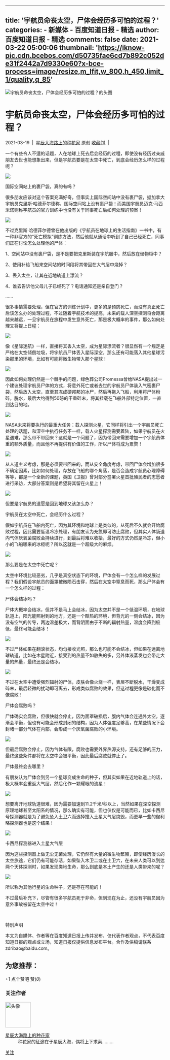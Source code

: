 
---
title: '宇航员命丧太空，尸体会经历多可怕的过程？'
categories: 
    - 新媒体
    - 百度知道日报 - 精选
author: 百度知道日报 - 精选
comments: false
date: 2021-03-22 05:00:06
thumbnail: 'https://iknow-pic.cdn.bcebos.com/d50735fae6cd7b892c052de31f2442a7d9330e60?x-bce-process=image/resize,m_lfit,w_800,h_450,limit_1/quality,q_85'
---

<div>   
<div class="detail" id="j-daily-union-dom">
<div class="figure">
<img id="daily-img" src="https://iknow-pic.cdn.bcebos.com/d50735fae6cd7b892c052de31f2442a7d9330e60?x-bce-process=image/resize,m_lfit,w_800,h_450,limit_1/quality,q_85" alt="宇航员命丧太空，尸体会经历多可怕的过程？的头图" referrerpolicy="no-referrer">
</div>
<h1 id="daily-title" class="title">
宇航员命丧太空，尸体会经历多可怕的过程？
</h1>
<div class="info">
<span>2021-03-19</span>
<span class="text-line"> | </span>
<a href="https://zhidao.baidu.com/daily/author?un=%E6%98%9F%E8%BE%B0%E5%A4%A7%E6%B5%B7%E8%B7%AF%E4%B8%8A%E7%9A%84%E7%A7%8D%E8%8A%B1%E5%AE%B6&ie=gbk" target="_blank" data-log="type:2060,action:click,area:detail-author,page:daily-view"><span class="name">星辰大海路上的种花家</span></a>
<span class="original">原创</span>
<input type="text" id="author-id" style="display: none" value="9926">
<a href="https://zhidao.baidu.com//daily/view?id=234208#" class="focus unfocus" data-log="type:2060,action:click,area:detail-focus,page:daily-view">
<b></b>
收藏(1)</a>
<span class="text-line text-line2"> | </span>
<span id="pv" class="pv"></span>
</div>
<div id="daily-cont" class="cont">
<p>一个有些令人不适的话题，人在地球上死去后会经历的过程，即使没有经历过亲戚朋友去世也能想象出来，但是宇航员要是在太空中死亡，到底会经历怎么样的过程呢？</p><p><img src="https://iknow-pic.cdn.bcebos.com/838ba61ea8d3fd1fc060b55a204e251f95ca5f60?x-bce-process=image/resize,m_lfit,w_450,h_600,limit_1/quality,q_85" referrerpolicy="no-referrer"></p><p>国际空间站上的裹尸袋，真的有吗？</p><p>很多朋友应该对这个答案充满好奇，但事实上国际空间站中没有裹尸袋，据加拿大宇航员克里斯·哈德菲尔德称，国际空间站上没有裹尸袋！而美国宇航员迈克·马西米诺则称宇航员的官方训练中也没有关于同事死亡后如何处理的预案！</p><p><img src="https://iknow-pic.cdn.bcebos.com/b03533fa828ba61ed787df4f5134970a304e5960?x-bce-process=image/resize,m_lfit,w_450,h_600,limit_1/quality,q_85" referrerpolicy="no-referrer"></p><p>不过克里斯·哈德菲尔德曾在他出版的《宇航员在地球上的生活指南》一书中，有一种非官方的“死亡模拟”训练方法，然后他就从通话中听到了自己已经死亡，同事们正在讨论怎么处理他的尸体：</p><p>1、空间站中没有裹尸袋，是不是要把克里斯装在宇航服中，然后放在储物柜中？</p><p>2、使用补给飞船来空间站的时间段将其带回在大气层中烧掉？</p><p>3、丢入太空，让其在近地轨道上漂流？</p><p>4、谁去告诉他父母儿子已经死了？电话通知还是亲自登门？</p><p>......</p><p>很多事情需要处理，但在官方的训练计划中，更多的是预防死亡，而没有真正死亡后该怎么办的处理过程，不过随着宇航技术的提高，未来的载人深空探测将会距离越来越远，一旦宇航员在旅程中发生意外死亡，那是极大概率的事件，那么如何处理又将提上日程：</p><p><img src="https://iknow-pic.cdn.bcebos.com/a71ea8d3fd1f4134155e121e351f95cad1c85e60?x-bce-process=image/resize,m_lfit,w_450,h_600,limit_1/quality,q_85" referrerpolicy="no-referrer"></p><p>像《星际迷航》一样，直接将其丢入太空，成为星际漂流者？很显然有一个规定是严格在太空倾倒垃圾，将宇航员尸体丢入星际深空，那么还有可能落入其他星球污染那里的环境，比如有可能将微生物带入那个星球！</p><p><img src="https://iknow-pic.cdn.bcebos.com/32fa828ba61ea8d37d4b6364870a304e251f5860?x-bce-process=image/resize,m_lfit,w_450,h_600,limit_1/quality,q_85" referrerpolicy="no-referrer"></p><p>因此如何处理仍然是一个棘手的问题，绿色葬公司Promessa曾给NASA提出过一个建议处理宇航员尸体的方式，将意外死亡或者去世的宇航员尸体装入气密裹尸袋，然后放入太空，直至其冻成硬邦邦的冰尸，然后再拖入飞船，利用将尸体粉碎，脱水，最后大约得到50磅的干重碎末，将其挂载在飞船外部特定位置，一直到达目的地。</p><p><img src="https://iknow-pic.cdn.bcebos.com/4034970a304e251f109ef398b786c9177f3e5360?x-bce-process=image/resize,m_lfit,w_450,h_600,limit_1/quality,q_85" referrerpolicy="no-referrer"></p><p>NASA未来将要执行的最重大任务：载人探测火星，它同样将引出一个宇航员死亡处理的话题，和深空中执行任务不一样，载人火星探测需要着陆，如果宇航员在火星遇难，那么带不带回来？这就是一个问题了，因为带回来需要增加一个宇航员体重的额外质量，而且他不再提供有价值的工作，所以尸体将成为累赘！</p><p><img src="https://iknow-pic.cdn.bcebos.com/960a304e251f95ca579c85d6d9177f3e67095260?x-bce-process=image/resize,m_lfit,w_450,h_600,limit_1/quality,q_85" referrerpolicy="no-referrer"></p><p>从人道主义考虑，那是必须要带回来的，而从安全角度考虑，带回尸体会增加很多不确定因素，比如如何处理，存放在飞船的哪个角落，是否会造成宇航员心理障碍等等，都是一个全新的课题，英国《卫报》曾对部分签署火星首批殖民者的志愿者进行采访，大部分答案则是希望将其留在火星上！</p><p><img src="https://iknow-pic.cdn.bcebos.com/7e3e6709c93d70cfb693bd6de8dcd100baa12b60?x-bce-process=image/resize,m_lfit,w_450,h_600,limit_1/quality,q_85" referrerpolicy="no-referrer"></p><p>但要是宇航员的遗愿是回到地球又该怎么办？</p><p>宇航员在太空中死亡，会经历什么过程？</p><p>假如宇航员在飞船内死亡，因为其环境和地球上是类似的，从死后不久就会开始腐败过程，因此需要低温冷冻处理，有朋友认为充氮即可防止腐败，但其实人体肠道内气体厌氧菌腐败会持续进行，到最后将难以收拾，最好的方式仍然是冷冻，但小小的飞船哪来的冰柜呢？所以这就是一个超级大的麻烦。</p><p><img src="https://iknow-pic.cdn.bcebos.com/314e251f95cad1c820d2eb476f3e6709c93d5160?x-bce-process=image/resize,m_lfit,w_450,h_600,limit_1/quality,q_85" referrerpolicy="no-referrer"></p><p>那么要是在太空中死亡呢？</p><p>太空中环境比较恶劣，几乎是真空状态下的环境，尸体会有一个怎么样的发展过程？我们假设宇航员的面罩被微陨石击穿，然后在太空中窒息而死，那么尸体会有一个怎么样的过程：</p><p>尸体会结冰吗？</p><p>尸体大概率会结冰，但并不是马上会结冰，因为太空并不是一个低温环境，在地球轨道上，阳光能照射到的地方，还是一个酷热的环境，但背光的一侧会结冰，因为没有空气的传导，两边温差极大，而背阴面由于不断的辐射热量，温度会降到极低，最终可能会结冰！</p><p><img src="https://iknow-pic.cdn.bcebos.com/241f95cad1c8a78641435d6e7709c93d70cf5060?x-bce-process=image/resize,m_lfit,w_450,h_600,limit_1/quality,q_85" referrerpolicy="no-referrer"></p><p>不过尸体如果在翻滚状态，均匀接收光照，那么也可能不会结冰，但如果在远离地球轨道，比如在木星附近，接受到的热量不如散失的多，另外体液蒸发也会带走大量的热量，最终还是会结冰。</p><p><img src="https://iknow-pic.cdn.bcebos.com/94cad1c8a786c917f66a4559d93d70cf3bc75760?x-bce-process=image/resize,m_lfit,w_450,h_600,limit_1/quality,q_85" referrerpolicy="no-referrer"></p><p>不过在太空中遭受强烈辐射的尸体，皮肤会像火烧一样，表层不断脱水，干燥变成碎末，最后轻微的扰动即可离去，形成类似腐败的效果，但这过程更像是碳化而不像腐败！</p><p>尸体会腐败吗？</p><p>尸体确实会腐败，但很快就会停止，因为面罩破损后，腹内气体会连通外太空，逐渐会平衡，但也有可能会形成封闭的结构，因为人体强度足够高，在某些情况下会封堵一部分气体在内部，会形成一个厌氧菌腐败的小环境。</p><p><img src="https://iknow-pic.cdn.bcebos.com/d0c8a786c9177f3eed5deb6d60cf3bc79f3d5660?x-bce-process=image/resize,m_lfit,w_450,h_600,limit_1/quality,q_85" referrerpolicy="no-referrer"></p><p>但最后腐败会停止，因为气体有限，腐败也需要外界热源支持，还有足够的压力，最终这些条件都将在太空中会被平衡，因此最后腐败就停止了。</p><p>尸体最终会去哪里？</p><p>有朋友认为尸体会到另一个星球变成生命的种子，但其实如果在近地轨道上的话，极大概率会重返大气层，然后化作一颗耀眼的流星！</p><p><img src="https://iknow-pic.cdn.bcebos.com/a686c9177f3e67094269529f2bc79f3df8dc5560?x-bce-process=image/resize,m_lfit,w_450,h_600,limit_1/quality,q_85" referrerpolicy="no-referrer"></p><p>想要离开地球轨道很难，因为需要加速到11.2千米/秒以上，当然如果在深空探测原理地球甚至太阳系的情况，那么确实有可能，但也仅仅是可能而已，比如卡西尼号探测器就是为了避免坠入土卫六而选择撞入土星大气层烧毁，而更早一些的伽利略探测器也是这个结果！</p><p><img src="https://iknow-pic.cdn.bcebos.com/71cf3bc79f3df8dc415498f1dd11728b47102860?x-bce-process=image/resize,m_lfit,w_450,h_600,limit_1/quality,q_85" referrerpolicy="no-referrer"></p><p>卡西尼探测器进入土星大气层</p><p>因为这些探测器上做无尘无菌处理，它仍然有大量的微生物繁殖，即使经历漫长的太空旅途，它们仍有可能存活，如果坠入木卫二或在土卫六，在未来人类可以到达两个天体探测时，如果发现类地生命，那么到底是本土产生的还是人类带来的呢？</p><p><img src="https://iknow-pic.cdn.bcebos.com/c83d70cf3bc79f3d7788f350aaa1cd11728b2960?x-bce-process=image/resize,m_lfit,w_450,h_600,limit_1/quality,q_85" referrerpolicy="no-referrer"></p><p>所以称为其他行星的生命种子，还是存在可能的！</p><p>不过最后补充下，尽管有很多宇航员死于非命，但到现在为止，还没有宇航员因为意外事故被留在太空中过！</p><p><br></p>
<div class="detail_statement article-source">
<p class="tit clearfix"><span class="left"></span><span class="center">特别声明</span><span class="right"></span></p>
<p class="cont">
本文为自媒体、作者等在百度知道日报上传并发布，仅代表作者观点，不代表百度知道日报的观点或立场，知道日报仅提供信息发布平台。合作及供稿请联系zdribao@baidu.com。</p>
</div>
</div>
<div class="wgt-bottom-union line">
<h2>为您推荐：</h2>


</div>
<div class="opt clearfix">
<div class="spt grid-r">
<span id="spt-add" class="spt-add">+1</span>
<span id="spt-btn" class="spt-icon">
<span>点个赞吧</span>
</span>
<span id="spt-num" class="spt-num">赞(<em>0</em>)</span>
</div>
</div>
<div class="author">
<h3>关注作者</h3>
<div class="author-info clearfix">
<a href="https://zhidao.baidu.com/daily/author?un=%E6%98%9F%E8%BE%B0%E5%A4%A7%E6%B5%B7%E8%B7%AF%E4%B8%8A%E7%9A%84%E7%A7%8D%E8%8A%B1%E5%AE%B6&ie=gbk" target="_blank" data-log="type:2060,action:click,area:detail-author2,page:daily-view">
<img src="https://iknow-pic.cdn.bcebos.com/63d9f2d3572c11df1c23ef566d2762d0f603c2d1?x-bce-process=image/quality,q_85" alt="头像" width="80" height="80" referrerpolicy="no-referrer">
</a>
<dl>
<dt>
<a href="https://zhidao.baidu.com/daily/author?un=%E6%98%9F%E8%BE%B0%E5%A4%A7%E6%B5%B7%E8%B7%AF%E4%B8%8A%E7%9A%84%E7%A7%8D%E8%8A%B1%E5%AE%B6&ie=gbk" target="_blank" data-log="type:2060,action:click,area:detail-author2,page:daily-view">星辰大海路上的种花家</a>
</dt>
<dd>种花家的征途在于星辰大海，偶将上下求索.........</dd>
</dl>
<a class="follow unfollow" data-log="type:2060,action:click,area:detail-follow,page:daily-view" href="https://zhidao.baidu.com//daily/undefined">
<b></b>
关注</a>
</div>
</div>
</div>
  
</div>
            